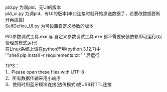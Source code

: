 pid.py 为调pid、无UI的版本  
pid_ui.py 为调pid、有UI的版本(串口连接时就开始发送数据了，若要改数据要断开再连接)  
SelfDefine_UI.py 为可设置自定义参数的版本  
  
PID参数调试工具.exe 与 自定义参数调试工具.exe 都不需要安装依赖即可运行(以管理员模式运行)  
在Linux系统上请在python环境(python 3.12.7)中  
'''shell
pip install -r requirements.txt
'''
后运行  

TIPS：  
1、Please open these files with UTF-8  
2、所有数据传输采用小端序  
3、使用时用蓝牙模块连接(透传模式)或USB转TTL连接  